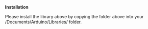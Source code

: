 **Installation**

Please install the library above by copying the folder above into your /Documents/Arduino/Libraries/ folder.